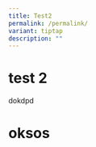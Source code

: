 ```yaml
---
title: Test2
permalink: /permalink/
variant: tiptap
description: ""
---
```

<h1>test 2</h1><p>dokdpd</p><h1>oksos</h1><p></p>